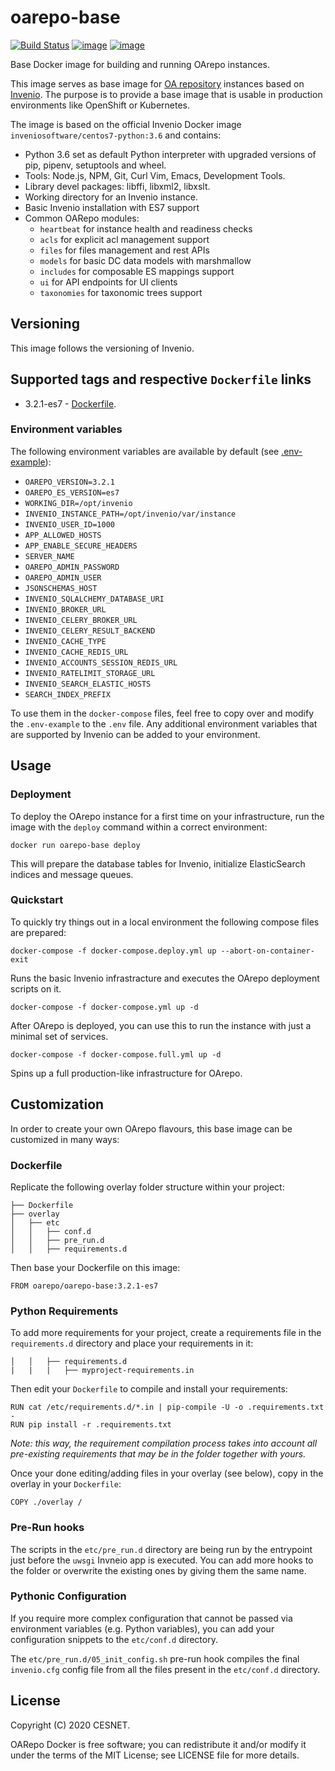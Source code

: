 # oarepo-base
[![Build Status](https://travis-ci.org/oarepo/oarepo-base.svg?branch=master)](https://travis-ci.org/oarepo/oarepo-base) [![image](https://img.shields.io/docker/automated/oarepo/oarepo-base.svg)](https://hub.docker.com/r/oarepo/oarepo-base/) [![image](https://img.shields.io/docker/build/oarepo/oarepo-base.svg)](https://hub.docker.com/r/oarepo/oarepo-base/builds/)

Base Docker image for building and running OArepo instances.

This image serves as base image for [OA repository](https://github.com/oarepo) instances based on [Invenio](https://github.com/inveniosoftware/invenio). The purpose is to provide a base image that is usable in production environments like OpenShift or Kubernetes.

The image is based on the official Invenio Docker image ``inveniosoftware/centos7-python:3.6`` and contains:

- Python 3.6 set as default Python interpreter with upgraded versions of pip, pipenv, setuptools and wheel.
- Tools: Node.js, NPM, Git, Curl Vim, Emacs, Development Tools.
- Library devel packages: libffi, libxml2, libxslt.
- Working directory for an Invenio instance.
- Basic Invenio installation with ES7 support
- Common OARepo modules:
    * `heartbeat` for instance health and readiness checks
    * `acls` for explicit acl management support
    * `files` for files management and rest APIs
    * `models` for basic DC data models with marshmallow
    * `includes` for composable ES mappings support
    * `ui` for API endpoints for UI clients
    * `taxonomies` for taxonomic trees support

## Versioning

This image follows the versioning of Invenio.

## Supported tags and respective ``Dockerfile`` links

* 3.2.1-es7 - [Dockerfile](https://github.com/oarepo/oarepo-base/blob/master/3.2.1/es7/Dockerfile).

### Environment variables

The following environment variables are available by default (see [.env-example](https://github.com/oarepo/oarepo-base/blob/master/.env-example)):

- ``OAREPO_VERSION=3.2.1``
- ``OAREPO_ES_VERSION=es7``
- ``WORKING_DIR=/opt/invenio``
- ``INVENIO_INSTANCE_PATH=/opt/invenio/var/instance``
- ``INVENIO_USER_ID=1000``
- ``APP_ALLOWED_HOSTS``
- ``APP_ENABLE_SECURE_HEADERS``
- ``SERVER_NAME``
- ``OAREPO_ADMIN_PASSWORD``
- ``OAREPO_ADMIN_USER``
- ``JSONSCHEMAS_HOST``
- ``INVENIO_SQLALCHEMY_DATABASE_URI``
- ``INVENIO_BROKER_URL``
- ``INVENIO_CELERY_BROKER_URL``
- ``INVENIO_CELERY_RESULT_BACKEND``
- ``INVENIO_CACHE_TYPE``
- ``INVENIO_CACHE_REDIS_URL``
- ``INVENIO_ACCOUNTS_SESSION_REDIS_URL``
- ``INVENIO_RATELIMIT_STORAGE_URL``
- ``INVENIO_SEARCH_ELASTIC_HOSTS``
- ``SEARCH_INDEX_PREFIX``

To use them in the `docker-compose` files, feel free to copy over and modify the `.env-example` to the `.env` file.
Any additional environment variables that are supported by Invenio can be added to your environment.

## Usage

### Deployment

To deploy the OArepo instance for a first time on your infrastructure, run the
image with the `deploy` command within a correct environment:

```
docker run oarepo-base deploy
```

This will prepare the database tables for Invenio, initialize ElasticSearch indices and
message queues.

### Quickstart

To quickly try things out in a local environment the following compose files are prepared:

```
docker-compose -f docker-compose.deploy.yml up --abort-on-container-exit
```
Runs the basic Invenio infrastracture and executes the OArepo deployment scripts on it.

```
docker-compose -f docker-compose.yml up -d
```
After OArepo is deployed, you can use this to run the instance with just a minimal set of services.

```
docker-compose -f docker-compose.full.yml up -d
```
Spins up a full production-like infrastructure for OArepo. 

## Customization

In order to create your own OArepo flavours, this base image can be customized in many ways:

### Dockerfile

Replicate the following overlay folder structure within your project:
```
├── Dockerfile
├── overlay
│   ├── etc
│   │   ├── conf.d
│   │   ├── pre_run.d
│   │   ├── requirements.d
```

Then base your Dockerfile on this image:
```
FROM oarepo/oarepo-base:3.2.1-es7
```

### Python Requirements

To add more requirements for your project, create a requirements file in the `requirements.d` directory and
place your requirements in it:
```
│   │   ├── requirements.d
|   |   |   ├── myproject-requirements.in
```

Then edit your `Dockerfile` to compile and install your requirements:
```
RUN cat /etc/requirements.d/*.in | pip-compile -U -o .requirements.txt -
RUN pip install -r .requirements.txt
```
_Note: this way, the requirement compilation process takes into account all pre-existing requirements that
may be in the folder together with yours._

Once your done editing/adding files in your overlay (see below), copy in the overlay
in your `Dockerfile`:
```
COPY ./overlay /
```

### Pre-Run hooks

The scripts in the `etc/pre_run.d` directory are being run by the entrypoint just before the `uwsgi` Invneio app
is executed. You can add more hooks to the folder or overwrite the existing ones by
giving them the same name.

### Pythonic Configuration

If you require more complex configuration that cannot be passed via environment
variables (e.g. Python variables), you can add your configuration snippets
to the `etc/conf.d` directory.

The `etc/pre_run.d/05_init_config.sh` pre-run hook compiles the final `invenio.cfg`
config file from all the files present in the `etc/conf.d` directory.


## License

Copyright (C) 2020 CESNET.

OARepo Docker is free software; you can redistribute it and/or modify it
under the terms of the MIT License; see LICENSE file for more details.